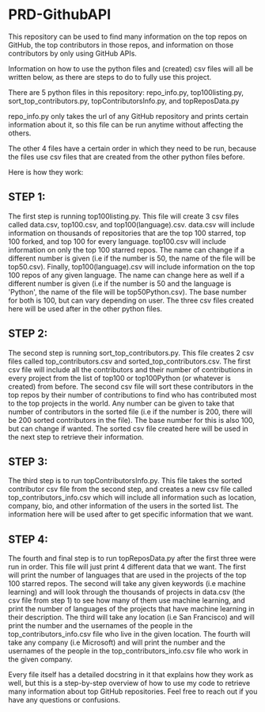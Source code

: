 # PRD-GithubAPI
This repository can be used to find many information on the top repos on GitHub, the top contributors in those repos, and information on those contributors by only using GitHub APIs.

Information on how to use the python files and (created) csv files will all be written below, as there are steps to do to fully use this project.

There are 5 python files in this repository: repo_info.py, top100listing.py, sort_top_contributors.py, topContributorsInfo.py, and topReposData.py

repo_info.py only takes the url of any GitHub repository and prints certain information about it, so this file can be run anytime without affecting the others.

The other 4 files have a certain order in which they need to be run, because the files use csv files that are created from the other python files before.

Here is how they work:

## STEP 1: 
The first step is running top100listing.py. This file will create 3 csv files called data.csv, top100.csv, and top100(language).csv. data.csv will include information on thousands of repositories that are the top 100 starred, top 100 forked, and top 100 for every language. top100.csv will include information on only the top 100 starred repos. The name can change if a different number is given (i.e if the number is 50, the name of the file will be top50.csv). Finally, top100(language).csv will include information on the top 100 repos of any given language. The name can change here as well if a different number is given (i.e if the number is 50 and the language is 'Python', the name of the file will be top50Python.csv). The base number for both is 100, but can vary depending on user. The three csv files created here will be used after in the other python files.

## STEP 2: 
The second step is running sort_top_contributors.py. This file creates 2 csv files called top_contributors.csv and sorted_top_contributors.csv. The first csv file will include all the contributors and their number of contributions in every project from the list of top100 or top100Python (or whatever is created) from before. The second csv file will sort these contributors in the top repos by their number of contributions to find who has contributed most to the top projects in the world. Any number can be given to take that number of contributors in the sorted file (i.e if the number is 200, there will be 200 sorted contributors in the file). The base number for this is also 100, but can change if wanted. The sorted csv file created here will be used in the next step to retrieve their information.

## STEP 3: 
The third step is to run topContributorsInfo.py. This file takes the sorted contributor csv file from the second step, and creates a new csv file called top_contributors_info.csv which will include all information such as location, company, bio, and other information of the users in the sorted list. The information here will be used after to get specific information that we want.

## STEP 4: 
The fourth and final step is to run topReposData.py after the first three were run in order. This file will just print 4 different data that we want. 
The first will print the number of languages that are used in the projects of the top 100 starred repos.
The second will take any given keywords (i.e machine learning) and will look through the thousands of projects in data.csv (the csv file from step 1) to see how many of them use machine learning, and print the number of languages of the projects that have machine learning in their description.
The third will take any location (i.e San Francisco) and will print the number and the usernames of the people in the top_contributors_info.csv file who live in the given location.
The fourth will take any company (i.e Microsoft) and will print the number and the usernames of the people in the top_contributors_info.csv file who work in the given company.

Every file itself has a detailed docstring in it that explains how they work as well, but this is a step-by-step overview of how to use my code to retrieve many information about top GitHub repositories. Feel free to reach out if you have any questions or confusions.
